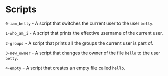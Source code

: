# Scripts

`0-iam_betty` - A script that switches the current user to the user `betty`.

`1-who_am_i` - A script that prints the effective username of the current user.

`2-groups` - A script that prints all the groups the current user is part of.

`3-new_owner` - A script that changes the owner of the file `hello` to the user `betty`.

`4-empty` - A script that creates an empty file called `hello`.
